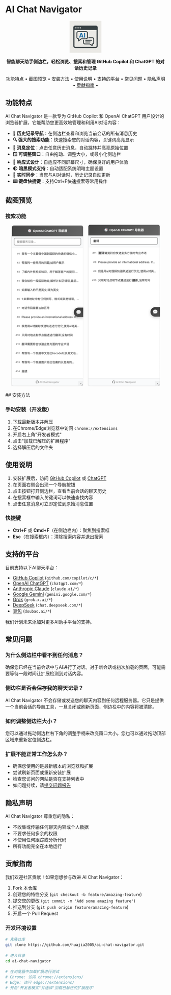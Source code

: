 # AI Chat Navigator

<p align="center">
  <img src="icon.png" alt="AI Chat Navigator Logo" width="100" height="100">
</p>

<p align="center">
  <b>智能聊天助手侧边栏，轻松浏览、搜索和管理 GitHub Copilot 和 ChatGPT 的对话历史记录</b>
</p>

<p align="center">
  <a href="#功能特点">功能特点</a> •
  <a href="#截图预览">截图预览</a> •
  <a href="#安装方法">安装方法</a> •
  <a href="#使用说明">使用说明</a> •
  <a href="#支持的平台">支持的平台</a> •
  <a href="#常见问题">常见问题</a> •
  <a href="#隐私声明">隐私声明</a> •
  <a href="#贡献指南">贡献指南</a> •
</p>

## 功能特点

AI Chat Navigator 是一款专为 GitHub Copilot 和 OpenAI ChatGPT 用户设计的浏览器扩展，它能帮助您更高效地管理和利用AI对话内容：

- **📜 历史记录导航**：在侧边栏查看和浏览当前会话的所有消息历史
- **🔍 强大的搜索功能**：快速搜索您的对话内容，关键词高亮显示
- **📌 消息定位**：点击任意历史消息，自动跳转并高亮原始位置
- **🪟 可调整窗口**：自由拖动、调整大小，或最小化侧边栏
- **📱 响应式设计**：自适应不同屏幕尺寸，确保良好的用户体验
- **🌓 暗黑模式支持**：自动适配系统明暗主题设置
- **🔄 实时同步**：当您与AI对话时，历史记录自动更新
- **⌨️ 键盘快捷键**：支持Ctrl+F快速搜索等常用操作

## 截图预览

### 搜索功能

<p align="center">
  <img src="screenshot/search-feature.jpg" width="45%" style="max-height: 600px; object-fit: contain; margin-right: 10px;" alt="搜索功能">
  <img src="screenshot/search-result.jpg" width="45%" style="max-height: 600px; object-fit: contain;" alt="搜索结果">
</p>
## 安装方法

### 手动安装（开发版）

1. [下载最新版本](https://github.com/huajia2005/ai-chat-navigator/releases)并解压
2. 在Chrome/Edge浏览器中访问 `chrome://extensions`
3. 开启右上角"开发者模式"
4. 点击"加载已解压的扩展程序"
5. 选择解压后的文件夹

## 使用说明

1. 安装扩展后，访问 [GitHub Copilot](https://github.com/copilot) 或 [ChatGPT](https://chat.openai.com/)
2. 在页面右侧会出现一个导航按钮
3. 点击按钮打开侧边栏，查看当前会话的聊天历史
4. 在搜索框中输入关键词可以快速查找内容
5. 点击任意消息可立即定位到原始消息位置

### 快捷键

- **Ctrl+F** 或 **Cmd+F**（在侧边栏内）：聚焦到搜索框
- **Esc**（在搜索框内）：清除搜索内容并退出搜索

## 支持的平台

目前支持以下AI聊天平台：

- [GitHub Copilot](https://github.com/copilot) (`github.com/copilot/c/*`)
- [OpenAI ChatGPT](https://chat.openai.com/) (`chatgpt.com/*`)
- [Anthropic Claude](https://claude.ai/) (`claude.ai/*`)
- [Google Gemini](https://gemini.google.com/) (`gemini.google.com/*`)
- [Grok](https://grok.com) (`grok.x.ai/*`)
- [DeepSeek](https://chat.deepseek.com/) (`chat.deepseek.com/*`)
- [豆包](https://www.doubao.com/) (`doubao.ai/*`)

我们计划未来添加对更多AI助手平台的支持。

## 常见问题

### 为什么侧边栏中看不到任何消息？

确保您已经在当前会话中与AI进行了对话。对于新会话或初次加载的页面，可能需要等待一段时间让扩展检测到对话内容。

### 侧边栏是否会保存我的聊天记录？

AI Chat Navigator 不会存储或发送您的聊天内容到任何远程服务器。它只是提供一个当前会话的导航工具，一旦关闭或刷新页面，侧边栏中的内容将被清除。

### 如何调整侧边栏大小？

您可以通过拖动侧边栏右下角的调整手柄来改变窗口大小。您也可以通过拖动顶部区域来重新定位侧边栏。

### 扩展不能正常工作怎么办？

- 确保您使用的是最新版本的浏览器和扩展
- 尝试刷新页面或重新安装扩展
- 检查您访问的网站是否在支持列表中
- 如问题持续，请[提交问题报告](https://github.com/huajia2005/ai-chat-navigator/issues)

## 隐私声明

AI Chat Navigator 尊重您的隐私：

- 不收集或传输任何聊天内容或个人数据
- 不要求任何多余的权限
- 不使用任何跟踪或分析代码
- 所有功能完全在本地运行

## 贡献指南

我们欢迎社区贡献！如果您想参与改进 AI Chat Navigator：

1. Fork 本仓库
2. 创建您的特性分支 (`git checkout -b feature/amazing-feature`)
3. 提交您的更改 (`git commit -m 'Add some amazing feature'`)
4. 推送到分支 (`git push origin feature/amazing-feature`)
5. 开启一个 Pull Request

### 开发环境设置

```bash
# 克隆仓库
git clone https://github.com/huajia2005/ai-chat-navigator.git

# 进入目录
cd ai-chat-navigator

# 在浏览器中加载扩展进行测试
# Chrome: 访问 chrome://extensions/
# Edge: 访问 edge://extensions/
# 开启"开发者模式"并选择"加载已解压的扩展程序"
